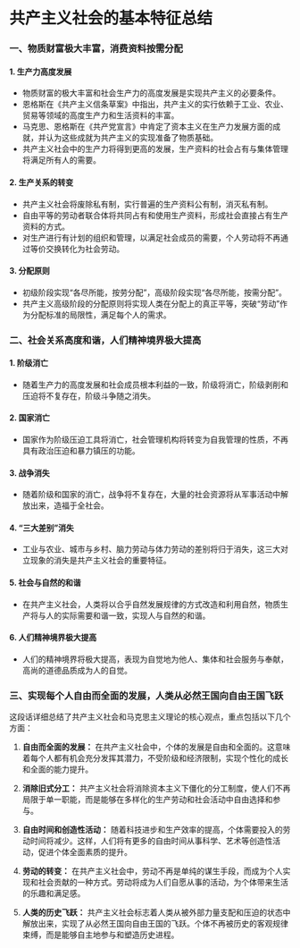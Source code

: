 # 共产主义社会的基本特征总结

### 一、物质财富极大丰富，消费资料按需分配

#### 1. 生产力高度发展

- 物质财富的极大丰富和社会生产力的高度发展是实现共产主义的必要条件。
- 恩格斯在《共产主义信条草案》中指出，共产主义的实行依赖于工业、农业、贸易等领域的高度生产力和生活资料的丰富。
- 马克思、恩格斯在《共产党宣言》中肯定了资本主义在生产力发展方面的成就，并认为这些成就为共产主义的实现准备了物质基础。
- 共产主义社会中的生产力将得到更高的发展，生产资料的社会占有与集体管理将满足所有人的需要。

#### 2. 生产关系的转变

- 共产主义社会将废除私有制，实行普遍的生产资料公有制，消灭私有制。
- 自由平等的劳动者联合体将共同占有和使用生产资料，形成社会直接占有生产资料的方式。
- 对生产进行有计划的组织和管理，以满足社会成员的需要，个人劳动将不再通过等价交换转化为社会劳动。

#### 3. 分配原则

- 初级阶段实现“各尽所能，按劳分配”，高级阶段实现“各尽所能，按需分配”。
- 共产主义高级阶段的分配原则将实现人类在分配上的真正平等，突破“劳动”作为分配标准的局限性，满足每个人的需求。

### 二、社会关系高度和谐，人们精神境界极大提高

#### 1. 阶级消亡

- 随着生产力的高度发展和社会成员根本利益的一致，阶级将消亡，阶级剥削和压迫将不复存在，阶级斗争随之消失。

#### 2. 国家消亡

- 国家作为阶级压迫工具将消亡，社会管理机构将转变为自我管理的性质，不再具有政治压迫和暴力镇压的功能。

#### 3. 战争消失

- 随着阶级和国家的消亡，战争将不复存在，大量的社会资源将从军事活动中解放出来，造福于全社会。

#### 4. “三大差别”消失

- 工业与农业、城市与乡村、脑力劳动与体力劳动的差别将归于消失，这三大对立现象的消失是共产主义社会的重要特征。

#### 5. 社会与自然的和谐

- 在共产主义社会，人类将以合乎自然发展规律的方式改造和利用自然，物质生产将与人的实际需要和谐一致，实现人与自然的和谐。

#### 6. 人们精神境界极大提高

- 人们的精神境界将极大提高，表现为自觉地为他人、集体和社会服务与奉献，高尚的道德品质成为人的自觉。

### 三、实现每个人自由而全面的发展，人类从必然王国向自由王国飞跃

这段话详细总结了共产主义社会和马克思主义理论的核心观点，重点包括以下几个方面：

1. **自由而全面的发展：**
   在共产主义社会中，个体的发展是自由和全面的。这意味着每个人都有机会充分发挥其潜力，不受阶级和经济限制，实现个性化的成长和全面的能力提升。

2. **消除旧式分工：**
   共产主义社会将消除资本主义下僵化的分工制度，使人们不再局限于单一职能，而是能够在多样化的生产劳动和社会活动中自由选择和参与。

3. **自由时间和创造性活动：**
   随着科技进步和生产效率的提高，个体需要投入的劳动时间将减少。这样，人们将有更多的自由时间从事科学、艺术等创造性活动，促进个体全面素质的提升。

4. **劳动的转变：**
   在共产主义社会中，劳动不再是单纯的谋生手段，而成为个人实现和社会贡献的一种方式。劳动将成为人们自愿从事的活动，为个体带来生活的乐趣和满足感。

5. **人类的历史飞跃：**
   共产主义社会标志着人类从被外部力量支配和压迫的状态中解放出来，实现了从必然王国向自由王国的飞跃。个体不再被历史的客观规律束缚，而是能够自主地参与和塑造历史进程。
